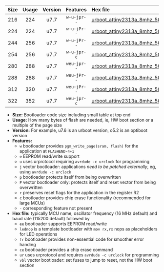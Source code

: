 |Size|Usage|Version|Features|Hex file|
|:-:|:-:|:-:|:-:|:--|
|216|224|u7.7|`w-u-jpr--`|[urboot_attiny2313a_8mhz_500000bps_lednop_ur_vbl.hex](https://raw.githubusercontent.com/stefanrueger/urboot.hex/main/mcus/attiny2313a/fcpu_8mhz/500000_bps/urboot_attiny2313a_8mhz_500000bps_lednop_ur_vbl.hex)|
|224|224|u7.7|`w-u-jPr--`|[urboot_attiny2313a_8mhz_500000bps_ur_vbl.hex](https://raw.githubusercontent.com/stefanrueger/urboot.hex/main/mcus/attiny2313a/fcpu_8mhz/500000_bps/urboot_attiny2313a_8mhz_500000bps_ur_vbl.hex)|
|244|256|u7.7|`w-u-jPr--`|[urboot_attiny2313a_8mhz_500000bps_lednop_fr_ur_vbl.hex](https://raw.githubusercontent.com/stefanrueger/urboot.hex/main/mcus/attiny2313a/fcpu_8mhz/500000_bps/urboot_attiny2313a_8mhz_500000bps_lednop_fr_ur_vbl.hex)|
|254|256|u7.7|`w-u-jpr-c`|[urboot_attiny2313a_8mhz_500000bps_lednop_fr_ce_ur_vbl.hex](https://raw.githubusercontent.com/stefanrueger/urboot.hex/main/mcus/attiny2313a/fcpu_8mhz/500000_bps/urboot_attiny2313a_8mhz_500000bps_lednop_fr_ce_ur_vbl.hex)|
|280|288|u7.7|`weu-jpr--`|[urboot_attiny2313a_8mhz_500000bps_ee_lednop_ur_vbl.hex](https://raw.githubusercontent.com/stefanrueger/urboot.hex/main/mcus/attiny2313a/fcpu_8mhz/500000_bps/urboot_attiny2313a_8mhz_500000bps_ee_lednop_ur_vbl.hex)|
|288|288|u7.7|`weu-jPr--`|[urboot_attiny2313a_8mhz_500000bps_ee_ur_vbl.hex](https://raw.githubusercontent.com/stefanrueger/urboot.hex/main/mcus/attiny2313a/fcpu_8mhz/500000_bps/urboot_attiny2313a_8mhz_500000bps_ee_ur_vbl.hex)|
|312|320|u7.7|`weu-jPr--`|[urboot_attiny2313a_8mhz_500000bps_ee_lednop_fr_ur_vbl.hex](https://raw.githubusercontent.com/stefanrueger/urboot.hex/main/mcus/attiny2313a/fcpu_8mhz/500000_bps/urboot_attiny2313a_8mhz_500000bps_ee_lednop_fr_ur_vbl.hex)|
|322|352|u7.7|`weu-jpr-c`|[urboot_attiny2313a_8mhz_500000bps_ee_lednop_fr_ce_ur_vbl.hex](https://raw.githubusercontent.com/stefanrueger/urboot.hex/main/mcus/attiny2313a/fcpu_8mhz/500000_bps/urboot_attiny2313a_8mhz_500000bps_ee_lednop_fr_ce_ur_vbl.hex)|

- **Size:** Bootloader code size including small table at top end
- **Usage:** How many bytes of flash are needed, ie, HW boot section or a multiple of the page size
- **Version:** For example, u7.6 is an urboot version, o5.2 is an optiboot version
- **Features:**
  + `w` bootloader provides `pgm_write_page(sram, flash)` for the application at `FLASHEND-4+1`
  + `e` EEPROM read/write support
  + `u` uses urprotocol requiring `avrdude -c urclock` for programming
  + `j` vector bootloader: applications *need to be patched externally*, eg, using `avrdude -c urclock`
  + `p` bootloader protects itself from being overwritten
  + `P` vector bootloader only: protects itself and reset vector from being overwritten
  + `r` preserves reset flags for the application in the register R2
  + `c` bootloader provides chip erase functionality (recommended for large MCUs)
  + `-` corresponding feature not present
- **Hex file:** typically MCU name, oscillator frequency (16 MHz default) and baud rate (115200 default) followed by
  + `ee` bootloader supports EEPROM read/write
  + `lednop` is a template bootloader with `mov rx,rx` nops as placeholders for LED operations
  + `fr` bootloader provides non-essential code for smoother error handing
  + `ce` bootloader provides a chip erase command
  + `ur` uses urprotocol and requires `avrdude -c urclock` for programming
  + `vbl` vector bootloader: set fuses to jump to reset, not the HW boot section
